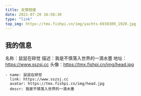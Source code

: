 ```yaml
---
title: 友情链接
date: 2021-07-20 16:58:30
type: "link"
top_img: https://tmx.fishpi.cn/img/yachts-6938309_1920.jpg
---
```


## 我的信息
名称：鼠鼠在碎觉
描述：我是不慎落入世界的一滴水墨
地址：https://www.sszsj.cc
头像：https://tmx.fishpi.cn/img/head.jpg

```
- name: 鼠鼠在碎觉
  link: https://www.sszsj.cc
  avatar: https://tmx.fishpi.cn/img/head.jpg
  descr: 我是不慎落入世界的一滴水墨
```
